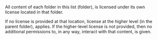 
All content of each folder in this list (folder), is licensed under its own license located in that folder.

If no license is provided at that location, license at the higher level (in the parent folder), applies. If the higher-level license is not provided, then no additional permissions to, in any way, interact with that content, is given.
